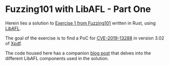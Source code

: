 # Fuzzing101 with LibAFL - Part One

Herein lies a solution to [Exercise 1 from Fuzzing101](https://github.com/antonio-morales/Fuzzing101/tree/main/Exercise%201) written in Rust, using [LibAFL](https://github.com/AFLplusplus/LibAFL). 

The goal of the exercise is to find a PoC for [CVE-2019-13288](https://www.cvedetails.com/cve/CVE-2019-13288/) in version 3.02 of [Xpdf](http://www.xpdfreader.com/index.html).

The code housed here has a companion [blog post](https://epi052.gitlab.io/notes-to-self/blog/2021-11-01-fuzzing-101-with-libafl/) that delves into the different LibAFL components used in the solution.

